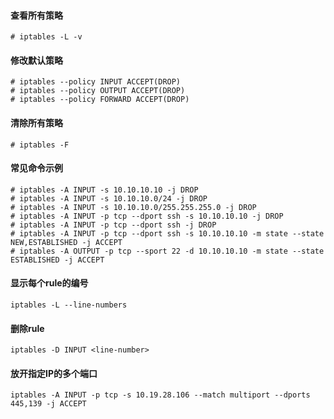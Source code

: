 #### 查看所有策略
```console
# iptables -L -v
```

#### 修改默认策略
```console
# iptables --policy INPUT ACCEPT(DROP)
# iptables --policy OUTPUT ACCEPT(DROP)
# iptables --policy FORWARD ACCEPT(DROP)
```

#### 清除所有策略
```console
# iptables -F
```

#### 常见命令示例
```console
# iptables -A INPUT -s 10.10.10.10 -j DROP
# iptables -A INPUT -s 10.10.10.0/24 -j DROP
# iptables -A INPUT -s 10.10.10.0/255.255.255.0 -j DROP
# iptables -A INPUT -p tcp --dport ssh -s 10.10.10.10 -j DROP
# iptables -A INPUT -p tcp --dport ssh -j DROP
# iptables -A INPUT -p tcp --dport ssh -s 10.10.10.10 -m state --state NEW,ESTABLISHED -j ACCEPT
# iptables -A OUTPUT -p tcp --sport 22 -d 10.10.10.10 -m state --state ESTABLISHED -j ACCEPT
```

#### 显示每个rule的编号
```console
iptables -L --line-numbers
```

#### 删除rule
```console
iptables -D INPUT <line-number>
```

#### 放开指定IP的多个端口
```
iptables -A INPUT -p tcp -s 10.19.28.106 --match multiport --dports 445,139 -j ACCEPT
```
